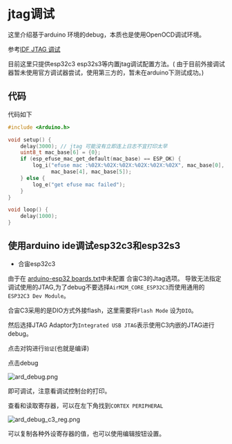 # jtag调试

这里介绍基于arduino 环境的debug，本质也是使用OpenOCD调试环境。

参考[IDF JTAG 调试](https://docs.espressif.com/projects/esp-idf/zh_CN/v5.2.2/esp32s3/api-guides/jtag-debugging/index.html)

目前这里只提供esp32c3 esp32s3等内置jtag调试配置方法。(
由于目前外接调试器暂未使用官方调试器尝试，使用第三方的，暂未在arduino下测试成功。)

## 代码

代码如下

```C++
#include <Arduino.h>

void setup() {
    delay(3000); // jtag 可能沒有立即连上日志不宜打印太早
    uint8_t mac_base[6] = {0};
    if (esp_efuse_mac_get_default(mac_base) == ESP_OK) {
        log_i("efuse mac :%02X:%02X:%02X:%02X:%02X:%02X", mac_base[0], mac_base[1], mac_base[2], mac_base[3],
              mac_base[4], mac_base[5]);
    } else {
        log_e("get efuse mac failed");
    }
}

void loop() {
    delay(1000);
}
```

## 使用arduino ide调试esp32c3和esp32s3

* 合宙esp32c3

由于在 [arduino-esp32 boards.txt](https://github.com/espressif/arduino-esp32/blob/master/boards.txt)中未配置
合宙C3的Jtag选项。 导致无法指定调试使用的JTAG,为了debug不要选择`AirM2M_CORE_ESP32C3`而使用通用的`ESP32C3 Dev Module`。

合宙C3采用的是DIO方式外接flash，这里需要将`Flash Mode` 设为`DIO`。

然后选择JTAG Adaptor为`Integrated USB JTAG`表示使用C3内嵌的JTAG进行debug。

点击对钩进行`验证`(也就是编译)

点击debug

![ard_debug.png](ard_debug.png)

即可调试，注意看调试控制台的打印。

查看和读取寄存器，可以在左下角找到`CORTEX PERIPHERAL`

![ard_debug_c3_reg.png](ard_debug_c3_reg.png)

可以复制各种外设寄存器的值，也可以使用编辑按钮设置。



